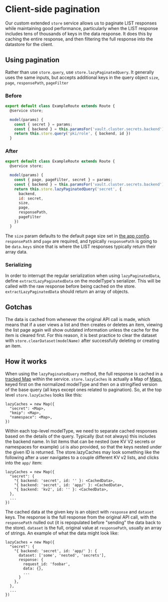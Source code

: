 <!-- TODO update this if we really change this -->

# Client-side pagination

Our custom extended `store` service allows us to paginate LIST responses while maintaining good performance, particularly when the LIST response includes tens of thousands of keys in the data response. It does this by caching the entire response, and then filtering the full response into the datastore for the client.

## Using pagination

Rather than use `store.query`, use `store.lazyPaginatedQuery`. It generally uses the same inputs, but accepts additional keys in the query object `size`, `page`, `responsePath`, `pageFilter`

### Before

```js
export default class ExampleRoute extends Route {
  @service store;

  model(params) {
    const { secret } = params;
    const { backend } = this.paramsFor('vault.cluster.secrets.backend');
    return this.store.query('pki/role', { backend, id })
  }
```

### After

```js
export default class ExampleRoute extends Route {
  @service store;

  model(params) {
    const { page, pageFilter, secret } = params;
    const { backend } = this.paramsFor('vault.cluster.secrets.backend');
    return this.store.lazyPaginatedQuery('secret', {
      backend,
      id: secret,
      size,
      page,
      responsePath,
      pageFilter
    })
  }
```

The `size` param defaults to the default page size set in [the app config](../config/environment.js). `responsePath` and `page` are required, and typically `responsePath` is going to be `data.keys` since that is where the LIST responses typically return their array data.

### Serializing

In order to interrupt the regular serialization when using `lazyPaginatedData`, define `extractLazyPaginatedData` on the modelType's serializer. This will be called with the raw response before being cached on the store. `extractLazyPaginatedData` should return an array of objects.

## Gotchas

The data is cached from whenever the original API call is made, which means that if a user views a list and then creates or deletes an item, viewing the list page again will show outdated information unless the cache for the item is cleared first. For this reason, it is best practice to clear the dataset with `store.clearDataset(modelName)` after successfully deleting or creating an item.

## How it works

When using the `lazyPaginatedQuery` method, the full response is cached in a [tracked Map](https://github.com/tracked-tools/tracked-built-ins/tree/master) within the service. `store.lazyCaches` is actually a Map of [Maps](https://developer.mozilla.org/en-US/docs/Web/JavaScript/Reference/Global_Objects/Map), keyed first on the normalized modelType and then on a stringified version of the base query (all keys except ones related to pagination). So, at the top level `store.lazyCaches` looks like this:

```
lazyCaches = new Map({
  "secret": <Map>,
  "kmip": <Map>,
  "namespace": <Map>,
})
```

Within each top-level modelType, we need to separate cached responses based on the details of the query. Typically (but not always) this includes the backend name. In list items that can be nested (see KV V2 secrets or namespaces for example) `id` is also provided, so that the keys nested under the given ID is returned. The store.lazyCaches may look something like the following after a user navigates to a couple different KV v2 lists, and clicks into the `app/` item:

```
lazyCaches = new Map({
  "secret": {
    "{ backend: 'secret', id: '' }: <CachedData>,
    "{ backend: 'secret', id: 'app/' }: <CachedData>,
    "{ backend: 'kv2', id: '' }: <CachedData>,
  },
  ...
})
```

The cached data at the given key is an object with `response` and `dataset` keys. The response is the full response from the original API call, with the `responsePath` nulled out (it is repopulated before "sending" the data back to the store). `dataset` is the full, original value at `responsePath`, usually an array of strings. An example of what the data might look like:

```
lazyCaches = new Map({
  "secret": {
    "{ backend: 'secret', id: 'app/' }: {
      dataset: ['some', 'nested', 'secrets'],
      response: {
        request_id: 'foobar',
        data: {},
        ...
      }
    },
  },
  ...
})
```
